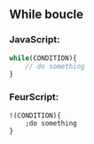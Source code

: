 ## While boucle
### JavaScript:
```javascript
while(CONDITION){
    // do something
}
```
### FeurScript:
```feurscript
!(CONDITION){
    ;do something
}
```
